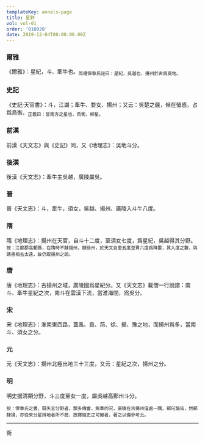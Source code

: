 ```yaml
---
templateKey: annals-page
title: 星野
vol: vol-01
order: '010020'
date: 2019-12-04T00:00:00.00Z
---
```


### 爾雅

《爾雅》：星紀，斗、牽牛也。<sub>周禮保章氏註曰：星紀，吳越也，揚州於古爲吳地。</sub>

### 史記

《史記·天官書》：斗，江湖；牽牛、婺女、揚州；又云：吳楚之疆，候在螢惑，占爲鳥𢖍。<sub>正義曰：皆南方之星也，鳥𢖍，柳星。</sub>

### 前漢

前漢《天文志》與《史記》同，又《地理志》：吳地斗分。

### 後漢

後漢《天文志》：牽牛主吳越，廣陵屬吳。

### 晉

晉《天文志》：斗，牽牛，須女，吳越、揚州、廣陵入斗牛八度。

### 隋

隋《地理志》：揚州在天官，自斗十二度，至須女七度，爲星紀，吳越得其分野。<sub>按：江都郡高郵縣，在隋時不隸揚州，隸徐州，於天文自奎五度至胃六度爲降婁，其入度之數，與諸書相去太遠，故仍取揚州之說。</sub>

### 唐

唐《地理志》：古揚州之域，廣陵國爲星紀分。又《天文志》載僧一行說謂：南斗、牽牛星紀之次，南斗在雲漢下流，當淮海間，爲吳分。

### 宋

宋《地理志》：淮南東西路，蓋禹、貢、荊、徐、揚、豫之地，而揚州爲多，當南斗、須女之分。

### 元

元《天文志》：揚州北極出地三十三度，又云：星紀之次，揚州之分。

### 明

明史据清類分野，斗三度至女一度，屬吳越高郵州斗分。

<sub>按：保章氏之書，既失言分野者，類多傳會，無準的况，廣陵在古揚州僅處一隅，郵何論焉，然郵隸揚，亦從來分星辨地者所不廢，故擇經史之可徵者，著之以備參考云。</sub>

---

𢖍